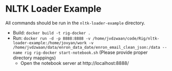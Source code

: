 # NLTK Loader Example

All commands should be run in the `nltk-loader-example` directory.

* Build: `docker build -t rig-docker .`
* Run: `docker run -d -p 8888:8888 -v /home/jvdzwaan/code/Rig/nltk-loader-example:/home/jovyan/work -v /home/jvdzwaan/data/enron_data_date/enron_email_clean_json:/data --name rig rig-docker start-notebook.sh` (Please provide proper directory mappings)
  * Open the notebook server at http://localhost:8888/
